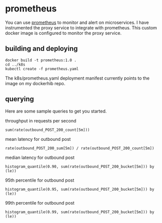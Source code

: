 # prometheus

You can use [prometheus](https://prometheus.io/) to monitor and alert on microservices. I have instrumented the proxy service to integrate with prometheus. This custom docker image is configured to monitor the proxy service.

## building and deploying

```
docker build -t prometheus:1.0 .
cd ../k8s
kubectl create -f prometheus.yaml
```

The k8s/prometheus.yaml deployment manifest currently points to the image on my dockerhib repo.

## querying

Here are some sample queries to get you started.

throughput in requests per second

```
sum(rate(outbound_POST_200_count[5m]))
```

mean latency for outbound post

```
rate(outbound_POST_200_sum[5m]) / rate(outbound_POST_200_count[5m])
```

median latency for outbound post

```
histogram_quantile(0.90, sum(rate(outbound_POST_200_bucket[5m])) by (le))
```

95th percentile for outbound post

```
histogram_quantile(0.95, sum(rate(outbound_POST_200_bucket[5m])) by (le))
```

99th percentile for outbound post

```
histogram_quantile(0.99, sum(rate(outbound_POST_200_bucket[5m])) by (le))
```
